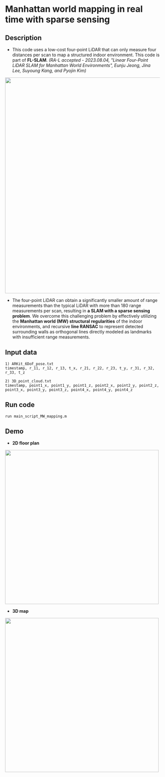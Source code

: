 # Manhattan world mapping in real time with sparse sensing

## Description
* This code uses a low-cost four-point LiDAR that can only measure four distances per scan to map a structured indoor environment. This code is part of **FL-SLAM**. *(RA-L accepted - 2023.08.04, "Linear Four-Point LiDAR SLAM for Manhattan World Environments", Eunju Jeong, Jina Lee, Suyoung Kang, and Pyojin Kim)*

<img src="https://user-images.githubusercontent.com/77608922/233629245-58a2a99d-6c0d-4492-9009-d012fbe193ce.PNG" width="700">

* The four-point LiDAR can obtain a significantly smaller amount of range measurements than the typical LiDAR with more than 180 range measurements per scan, resulting in **a SLAM with a sparse sensing problem**. We overcome this challenging problem by effectively utilizing the **Manhattan world (MW) structural regularities** of the indoor environments, and recursive **line RANSAC** to represent detected surrounding walls as orthogonal lines directly modeled as landmarks with insufficient range measurements. 

## Input data
    1) ARKit_6DoF_pose.txt
    timestamp, r_11, r_12, r_13, t_x, r_21, r_22, r_23, t_y, r_31, r_32, r_33, t_z
    
    2) 3D_point_cloud.txt
    timestamp, point1_x, point1_y, point1_z, point2_x, point2_y, point2_z, point3_x, point3_y, point3_z, point4_x, point4_y, point4_z

## Run code
    run main_script_MW_mapping.m

## Demo
* **2D floor plan**
<img src="https://user-images.githubusercontent.com/77608922/233639847-3d595d61-c61d-4a2a-adb4-06b98b2fb5f2.gif" width="500">

* **3D map**
<img src="https://user-images.githubusercontent.com/77608922/233639889-9f59d130-dc6d-415c-8778-daef9102f1ee.gif" width="500">
